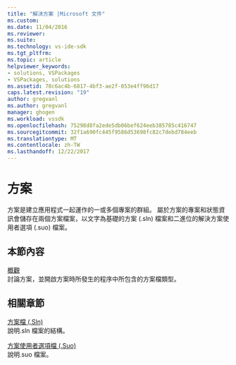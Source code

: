 ```yaml
---
title: "解決方案 |Microsoft 文件"
ms.custom: 
ms.date: 11/04/2016
ms.reviewer: 
ms.suite: 
ms.technology: vs-ide-sdk
ms.tgt_pltfrm: 
ms.topic: article
helpviewer_keywords:
- solutions, VSPackages
- VSPackages, solutions
ms.assetid: 78c6ac4b-6817-4bf3-ae2f-053e4ff96d17
caps.latest.revision: "19"
author: gregvanl
ms.author: gregvanl
manager: ghogen
ms.workload: vssdk
ms.openlocfilehash: 75298d8fa2ede5db06bef624eeb385785c416747
ms.sourcegitcommit: 32f1a690fc445f9586d53698fc82c7debd784eeb
ms.translationtype: MT
ms.contentlocale: zh-TW
ms.lasthandoff: 12/22/2017
---
```

# <a name="solutions"></a>方案
方案是建立應用程式一起運作的一或多個專案的群組。 屬於方案的專案和狀態資訊會儲存在兩個方案檔案，以文字為基礎的方案 (.sln) 檔案和二進位的解決方案使用者選項 (.suo) 檔案。  
  
## <a name="in-this-section"></a>本節內容  
 [概觀](../../extensibility/internals/solutions-overview.md)  
 討論方案，並開啟方案時所發生的程序中所包含的方案檔類型。  
  
## <a name="related-sections"></a>相關章節  
 [方案檔 (.Sln)](../../extensibility/internals/solution-dot-sln-file.md)  
 說明.sln 檔案的結構。  
  
 [方案使用者選項檔 (.Suo)](../../extensibility/internals/solution-user-options-dot-suo-file.md)  
 說明.suo 檔案。
